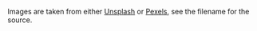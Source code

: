 Images are taken from either [Unsplash](https://unsplash.com/) or [Pexels](https://www.pexels.com/), see the filename for the source.
